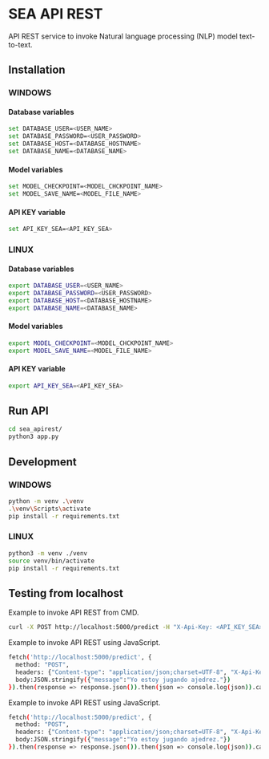 # SEA API REST
 API REST service to invoke Natural language processing (NLP) model text-to-text.

## Installation
### WINDOWS
#### Database variables
```sh
set DATABASE_USER=<USER_NAME>
set DATABASE_PASSWORD=<USER_PASSWORD>
set DATABASE_HOST=<DATABASE_HOSTNAME>
set DATABASE_NAME=<DATABASE_NAME>
```

#### Model variables
```sh
set MODEL_CHECKPOINT=<MODEL_CHCKPOINT_NAME>
set MODEL_SAVE_NAME=<MODEL_FILE_NAME>
```

#### API KEY variable
```sh
set API_KEY_SEA=<API_KEY_SEA>
```

### LINUX
#### Database variables
```sh
export DATABASE_USER=<USER_NAME>
export DATABASE_PASSWORD=<USER_PASSWORD>
export DATABASE_HOST=<DATABASE_HOSTNAME>
export DATABASE_NAME=<DATABASE_NAME>
```

#### Model variables
```sh
export MODEL_CHECKPOINT=<MODEL_CHCKPOINT_NAME>
export MODEL_SAVE_NAME=<MODEL_FILE_NAME>
```

#### API KEY variable
```sh
export API_KEY_SEA=<API_KEY_SEA>
```

## Run API
```sh
cd sea_apirest/
python3 app.py
```

## Development
### WINDOWS
```sh
python -m venv .\venv
.\venv\Scripts\activate
pip install -r requirements.txt
```

### LINUX
```sh
python3 -m venv ./venv
source venv/bin/activate
pip install -r requirements.txt
```

## Testing from localhost
Example to invoke API REST from CMD.
```sh
curl -X POST http://localhost:5000/predict -H "X-Api-Key: <API_KEY_SEA>" -H "Content-Type: application/json" -d "{\"message\":\"Yo estoy jugando ajedrez.\"}"
```

Example to invoke API REST using JavaScript.
```sh
fetch('http://localhost:5000/predict', {
  method: "POST",
  headers: {"Content-type": "application/json;charset=UTF-8", "X-Api-Key": <API_KEY_SEA>},
  body:JSON.stringify({"message":"Yo estoy jugando ajedrez."})
}).then(response => response.json()).then(json => console.log(json)).catch(err => console.log(err));
```

Example to invoke API REST using JavaScript.
```sh
fetch('http://localhost:5000/predict', {
  method: "POST",
  headers: {"Content-type": "application/json;charset=UTF-8", "X-Api-Key": <API_KEY_SEA>},
  body:JSON.stringify({"message":"Yo estoy jugando ajedrez."})
}).then(response => response.json()).then(json => console.log(json)).catch(err => console.log(err));
```
